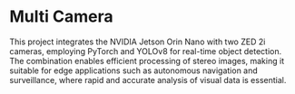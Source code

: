 # Multi Camera 


This project integrates the NVIDIA Jetson Orin Nano with two ZED 2i cameras, employing PyTorch and YOLOv8 for real-time object detection. The combination enables efficient processing of stereo images, making it suitable for edge applications such as autonomous navigation and surveillance, where rapid and accurate analysis of visual data is essential.

